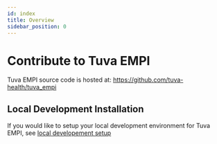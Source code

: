 ```yaml
---
id: index
title: Overview
sidebar_position: 0
---
```


# Contribute to Tuva EMPI

Tuva EMPI source code is hosted at: https://github.com/tuva-health/tuva_empi

## Local Development Installation

If you would like to setup your local development environment for Tuva EMPI, see [local developement setup](./local-development/common-setup.md)

